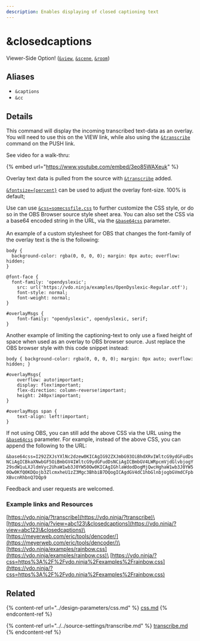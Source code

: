 ```yaml
---
description: Enables displaying of closed captioning text
---
```


# \&closedcaptions

Viewer-Side Option! ([`&view`](../view-parameters/view.md), [`&scene`](../view-parameters/scene.md), [`&room`](../../general-settings/room.md))

## Aliases

* `&captions`
* `&cc`

## Details

This command will display the incoming transcribed text-data as an overlay. You will need to use this on the VIEW link, while also using the [`&transcribe`](../../source-settings/transcribe.md) command on the PUSH link.

See video for a walk-thru:

{% embed url="https://www.youtube.com/embed/3eo85WAXeuk" %}

Overlay text data is pulled from the source with [`&transcribe`](../../source-settings/transcribe.md) added.

[`&fontsize={percent}`](../view-parameters/fontsize.md) can be used to adjust the overlay font-size. 100% is default;

Use can use [`&css=somecssfile.css`](../design-parameters/css.md) to further customize the CSS style, or do so in the OBS Browser source style sheet area. You can also set the CSS via a base64 encoded string in the URL, via the [`&base64css`](../design-parameters/css.md) parameter.\
\
An example of a custom stylesheet for OBS that changes the font-family of the overlay text is the is the following:

```
body {
  background-color: rgba(0, 0, 0, 0); margin: 0px auto; overflow: hidden;
}

@font-face {
  font-family: 'opendyslexic';
	src: url('https://vdo.ninja/examples/OpenDyslexic-Regular.otf');
	font-style: normal;
	font-weight: normal;
} 

#overlayMsgs {
	font-family: "opendyslexic", opendyslexic, serif;
}
```

Another example of limiting the captioning-text to only use a fixed height of space when used as an overlay to OBS browser source. Just replace the OBS browser style with this code snippet instead:

```
body { background-color: rgba(0, 0, 0, 0); margin: 0px auto; overflow: hidden; }

#overlayMsgs{
    overflow: auto!important;
    display: flex!important;
    flex-direction: column-reverse!important;
    height: 240px!important;
}

#overlayMsgs span {
    text-align: left!important;
}
```

If not using OBS, you can still add the above CSS via the URL using the [`&base64css`](../design-parameters/and-base64css.md) parameter. For example, instead of the above CSS, you can append the following to the URL:

`&base64css=I292ZXJsYXlNc2dzew0KICAgIG92ZXJmbG93OiBhdXRvIWltcG9ydGFudDsNCiAgICBkaXNwbGF5OiBmbGV4IWltcG9ydGFudDsNCiAgICBmbGV4LWRpcmVjdGlvbjogY29sdW1uLXJldmVyc2UhaW1wb3J0YW50Ow0KICAgIGhlaWdodDogMjQwcHghaW1wb3J0YW50Ow0KfQ0KDQojb3ZlcmxheU1zZ3Mgc3BhbiB7DQogICAgdGV4dC1hbGlnbjogbGVmdCFpbXBvcnRhbnQ7DQp9`

Feedback and user requests are welcomed.

### Example links and  Resources

[https://vdo.ninja/?transcribe](https://vdo.ninja/?transcribe)\
[https://vdo.ninja/?view=abc123\&closedcaptions](https://vdo.ninja/?view=abc123\&closedcaptions)\
[https://meyerweb.com/eric/tools/dencoder/](https://meyerweb.com/eric/tools/dencoder/)\
[https://vdo.ninja/examples/rainbow.css](https://vdo.ninja/examples/rainbow.css)\
[https://vdo.ninja/?css=https%3A%2F%2Fvdo.ninja%2Fexamples%2Frainbow.css](https://vdo.ninja/?css=https%3A%2F%2Fvdo.ninja%2Fexamples%2Frainbow.css)

## Related

{% content-ref url="../design-parameters/css.md" %}
[css.md](../design-parameters/css.md)
{% endcontent-ref %}

{% content-ref url="../../source-settings/transcribe.md" %}
[transcribe.md](../../source-settings/transcribe.md)
{% endcontent-ref %}
